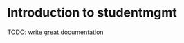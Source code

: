 # Introduction to studentmgmt

TODO: write [great documentation](http://jacobian.org/writing/what-to-write/)
